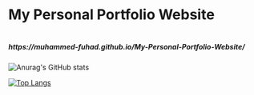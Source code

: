 <h1>My Personal Portfolio Website<h1>
<h5>https://muhammed-fuhad.github.io/My-Personal-Portfolio-Website/</h5>

![Anurag's GitHub stats](https://github-readme-stats.vercel.app/api?username=Muhammed-Fuhad&show_icons=true)


[![Top Langs](https://github-readme-stats.vercel.app/api/top-langs/?username=Muhammed-Fuhad&exclude_repo=github-readme-stats,Muhammed-Fuhad.github.io)](https://github.com/Muhammed-Fuhad/My-Personal-Portfolio-Website/github-readme-stats)


